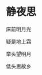 <!DOCTYPE html>
<html>
	<head>
		<meta charset="utf-8" />
		<title></title>
	</head>
	<body>
		<h1>静夜思</h1>
		<p>床前明月光</p>
		<p>疑是地上霜</p>
		<p>举头望明月</p>
		<p>低头思故乡</p>
	</body>
</html>
